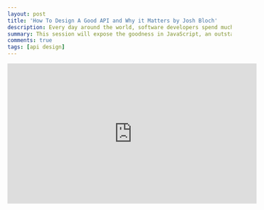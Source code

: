 ```yaml
---
layout: post
title: 'How To Design A Good API and Why it Matters by Josh Bloch'
description: Every day around the world, software developers spend much of their time working with a variety of Application Programming Interfaces (APIs). Some are integral to the core platform, some provide access to widely distributed frameworks, and some are written in-house for use by a few developers. Nearly all programmers occasionally function as API designers, whether they know it or not. A well-designed API can be a great asset to the organization that wrote it and to all who use it. Good APIs increase the pleasure and productivity of the developers who use them, the quality of the software they produce, and ultimately, the corporate bottom line. Conversely, poorly written APIs are a constant thorn in the developer's side, and have been known to harm the bottom line to the point of bankruptcy. Given the importance of good API design, surprisingly little has been written on the subject. In this talk, I'll attempt to help you recognize good and bad APIs and I'll offer specific suggestions for writing good ones.
summary: This session will expose the goodness in JavaScript, an outstanding dynamic programming language. Within the language is an elegant subset that is vastly superior to the language as a whole, being more reliable, readable and maintainable.
comments: true
tags: [api design]
---
```


<iframe width="560" height="315" src="https://www.youtube.com/embed/heh4OeB9A-c" title="YouTube video player" frameborder="0" allow="accelerometer; autoplay; clipboard-write; encrypted-media; gyroscope; picture-in-picture" allowfullscreen></iframe>
